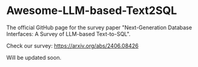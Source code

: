 # Awesome-LLM-based-Text2SQL
 The official GitHub page for the survey paper "Next-Generation Database Interfaces: A Survey of LLM-based Text-to-SQL". 

Check our survey: https://arxiv.org/abs/2406.08426

Will be updated soon.
